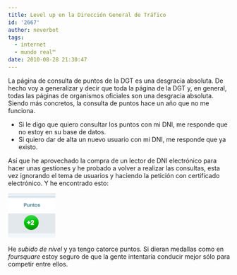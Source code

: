 ```yaml
---
title: Level up en la Dirección General de Tráfico
id: '2667'
author: neverbot
tags:
  - internet
  - mundo real™
date: 2010-08-28 21:30:47
---
```


La página de consulta de puntos de la DGT es una desgracia absoluta. De hecho voy a generalizar y decir que toda la página de la DGT y, en general, todas las páginas de organismos oficiales son una desgracia absoluta. Siendo más concretos, la consulta de puntos hace un año que no me funciona.

* Si le digo que quiero consultar los puntos con mi DNI, me responde que no estoy en su base de datos.
* Si quiero dar de alta un nuevo usuario con mi DNI, me responde que ya existo.

Así que he aprovechado la compra de un lector de DNI electrónico para hacer unas gestiones y he probado a volver a realizar las consultas, esta vez ignorando el tema de usuarios y haciendo la petición con certificado electrónico. Y he encontrado esto:

![Captura de pantalla 2010-08-28 a las 21.25.07.png](./level-up-en-la-direccion-general-de-trafico/Captura-de-pantalla-2010-08-28-a-las-21.25.07.png)  

He _subido de nivel_ y ya tengo catorce puntos. Si dieran medallas como en _foursquare_ estoy seguro de que la gente intentaría conducir mejor sólo para competir entre ellos.

